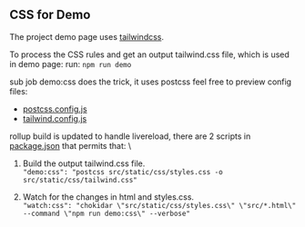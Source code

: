 ## CSS for Demo
The project demo page uses [tailwindcss](https://tailwindcss.com/docs).

To process the CSS rules and get an output tailwind.css file, which is used in demo page:
run: `npm run demo`

sub job demo:css does the trick, it uses postcss
feel free to preview config files:
- [postcss.config.js](postcss.config.js)
- [tailwind.config.js](tailwind.config.js)

rollup build is updated to handle livereload, there are 2 scripts in [package.json](package.json) that permits that: \
1. Build the output tailwind.css file. \
```"demo:css": "postcss src/static/css/styles.css -o src/static/css/tailwind.css"```

2. Watch for the changes in html and styles.css. \
```"watch:css": "chokidar \"src/static/css/styles.css\" \"src/*.html\" --command \"npm run demo:css\" --verbose"```
